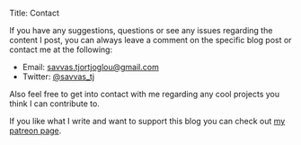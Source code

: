 Title: Contact

If you have any suggestions, questions or see any issues regarding the content I post, you can always leave a comment on the specific blog post or contact me at the following:

- Email: savvas.tjortjoglou@gmail.com
- Twitter: [@savvas_tj](https://twitter.com/savvastj)

Also feel free to get into contact with me regarding any cool projects you think I can contribute to.

If you like what I write and want to support this blog you can check out [my patreon page](https://www.patreon.com/savvastj).

